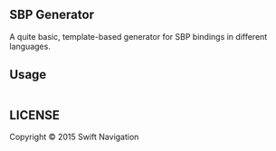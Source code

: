 ## SBP Generator

A quite basic, template-based generator for SBP bindings in different
languages.

## Usage

```shell

```

## LICENSE

Copyright © 2015 Swift Navigation
